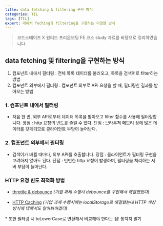 ```yaml
---
title: data fetching & filtering 구현 방식
categories: TIL
tags: [TIL]
expert: 데이처 feching과 filtering을 구현하는 다양한 방식
---
```


> 코드스테이츠 X 원티드 프리온보딩 FE 코스 study 자료를 바탕으로 정리하였습니다.

## data fetching 및 filtering을 구현하는 방식

1. 컴포넌트 내에서 필터링 : 전체 목록 데이터를 불러오고, 목록을 검색어로 filter하는 방법
2. 컴포넌트 외부에서 필터링 : 컴포넌트 외부로 API 요청을 할 때, 필터링한 결과를 받아오는 방법

### 1. 컴포넌트 내에서 필터링

- 처음 한 번, 외부 API로부터 데이터 목록을 받아오고 filter 함수를 사용해 필터링합니다.
  장점 : http 요청의 빈도를 줄일 수 있다.
  단점 : 브라우저 메모리 상에 많은 데이터를 갖게되므로 클라이언트 부담이 늘어난다.

### 2. 컴포넌트 외부에서 필터링

- 검색어가 바뀔 때마다, 외부 API를 호출합니다.
  장점 : 클라이언트가 필터링 구현을 고려하지 않아도 된다.
  단점 : 빈번한 http 요청이 발생하며, 필터링을 처리하는 서버 부담이 늘어난다.

### HTTP 요청 빈도 최적화 방법

- [throttle & debounce](https://dev.to/edefritz/throttle-a-series-of-fetch-requests-in-javascript-ka9)
  _(기업 과제 수행시 debounce를 구현해서 해결했었다)_

- [HTTP Caching](https://developer.mozilla.org/ko/docs/Web/HTTP/Caching)
  _(기업 과제 수행시에는 localStorage로 해결했는데 HTTP 캐싱 방식에 대해서도 알아봐야겠다)_

\* 또한 필터링 시 toLowerCase로 변환해서 비교해야 한다는 점! 놓치지 말기
